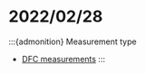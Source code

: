 # 2022/02/28
:::{admonition} Measurement type
- [DFC measurements](../Measurements/20220228.md)
:::
